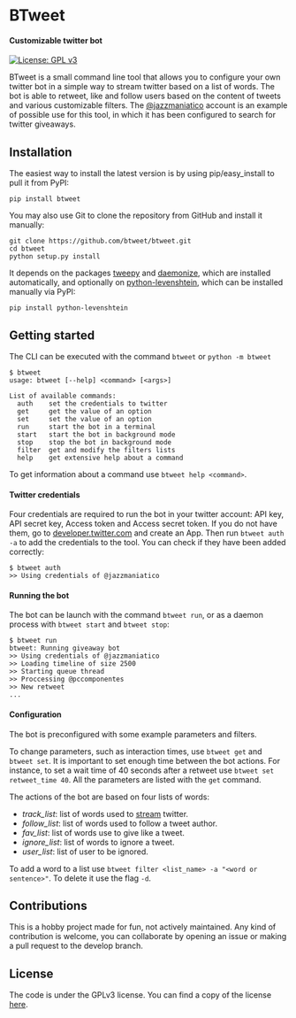 # BTweet

#### Customizable twitter bot


[![License: GPL v3](https://img.shields.io/badge/License-GPLv3-blue.svg)](https://www.gnu.org/licenses/gpl-3.0)


BTweet is a small command line tool that allows you to configure your own twitter bot in a simple way to stream twitter 
based on a list of words. The bot is able to retweet, like and follow users based on the content of 
tweets and various customizable filters.
The [@jazzmaniatico](https://twitter.com/jazzmaniatico) account is an example of possible use for this tool, 
in which it has been configured to search for twitter giveaways.

## Installation 

The easiest way to install the latest version
is by using pip/easy_install to pull it from PyPI:

    pip install btweet

You may also use Git to clone the repository from
GitHub and install it manually:

    git clone https://github.com/btweet/btweet.git
    cd btweet
    python setup.py install
    
It depends on the packages [tweepy](https://github.com/tweepy/tweepy)
and [daemonize](https://github.com/thesharp/daemonize), which are installed automatically,
and optionally on [python-levenshtein](https://github.com/ztane/python-Levenshtein),
which can be installed manually via PyPI:

    pip install python-levenshtein


## Getting started
The CLI can be executed with the command `btweet` or `python -m btweet`

    $ btweet
    usage: btweet [--help] <command> [<args>]

    List of available commands:
      auth    set the credentials to twitter
      get     get the value of an option
      set     set the value of an option
      run     start the bot in a terminal
      start   start the bot in background mode
      stop    stop the bot in background mode
      filter  get and modify the filters lists
      help    get extensive help about a command
      
To get information about a command use `btweet help <command>`.
  

#### Twitter credentials

Four credentials are required to run the bot in your twitter account: API key, API secret key, Access token and 
Access secret token. If you do not have them, go to [developer.twitter.com](https://developer.twitter.com/)
and create an App. Then run `btweet auth -a` to add the credentials to the tool.
You can check if they have been added correctly:

    $ btweet auth
    >> Using credentials of @jazzmaniatico

#### Running the bot

The bot can be launch with the command `btweet run`, or as a daemon process with `btweet start` and `btweet stop`:

    $ btweet run 
    btweet: Running giveaway bot
    >> Using credentials of @jazzmaniatico
    >> Loading timeline of size 2500
    >> Starting queue thread
    >> Proccessing @pccomponentes
    >> New retweet
    ...

#### Configuration

The bot is preconfigured with some example parameters and filters. 

To change parameters, such as interaction times, use `btweet get` and `btweet set`. 
It is important to set enough time between the bot actions. For instance, to set a wait 
time of 40 seconds after a retweet use `btweet set retweet_time 40`. 
All the parameters are listed with the `get` command.


The actions of the bot are based on four lists of words:

* *track_list*: list of words used to 
[stream](https://developer.twitter.com/en/docs/tweets/filter-realtime/guides/basic-stream-parameters.html) twitter.
* *follow_list*: list of words used to follow a tweet author.
* *fav_list*: list of words use to give like a tweet.
* *ignore_list*: list of words to ignore a tweet.
* *user_list*: list of user to be ignored.

To add a word to a list use `btweet filter <list_name> -a "<word or sentence>"`. To delete it use the flag `-d`.


## Contributions

This is a hobby project made for fun, not actively maintained. Any kind of contribution is welcome, 
you can collaborate by opening an issue or making a pull request to the develop branch.

## License

The code is under the GPLv3 license. You can find a copy of the license [here](https://github.com/btweet/btweet/blob/master/LICENSE).
